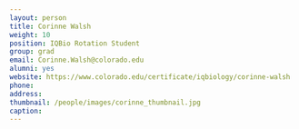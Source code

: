 ```yaml
---
layout: person
title: Corinne Walsh
weight: 10
position: IQBio Rotation Student
group: grad
email: Corinne.Walsh@colorado.edu
alumni: yes
website: https://www.colorado.edu/certificate/iqbiology/corinne-walsh
phone:
address:
thumbnail: /people/images/corinne_thumbnail.jpg
caption:
---
```

